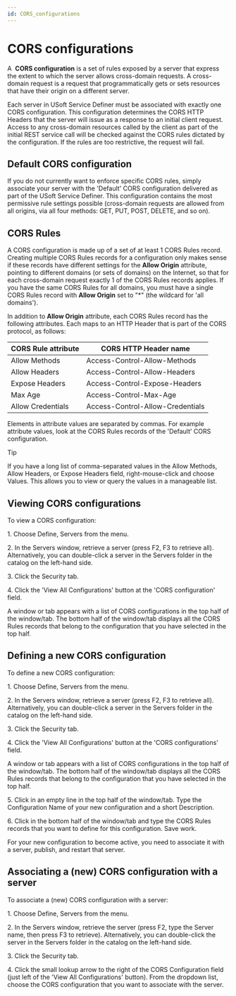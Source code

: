 ```yaml
---
id: CORS_configurations
---
```


# CORS configurations

A  **CORS configuration** is a set of rules exposed by a server that express the extent to which the server allows cross-domain requests. A cross-domain request is a request that programmatically gets or sets resources that have their origin on a different server.

Each server in USoft Service Definer must be associated with exactly one CORS configuration. This configuration determines the CORS HTTP Headers that the server will issue as a response to an initial client request. Access to any cross-domain resources called by the client as part of the initial REST service call will be checked against the CORS rules dictated by the configuration. If the rules are too restrictive, the request will fail.

## Default CORS configuration

If you do not currently want to enforce specific CORS rules, simply associate your server with the 'Default' CORS configuration delivered as part of the USoft Service Definer. This configuration contains the most permissive rule settings possible (cross-domain requests are allowed from all origins, via all four methods: GET, PUT, POST, DELETE, and so on).

## CORS Rules

A CORS configuration is made up of a set of at least 1 CORS Rules record. Creating multiple CORS Rules records for a configuration only makes sense if these records have different settings for the **Allow Origin** attribute, pointing to different domains (or sets of domains) on the Internet, so that for each cross-domain request exactly 1 of the CORS Rules records applies. If you have the same CORS Rules for all domains, you must have a single CORS Rules record with **Allow Origin** set to "*" (the wildcard for 'all domains').

In addition to **Allow Origin** attribute, each CORS Rules record has the following attributes. Each maps to an HTTP Header that is part of the CORS protocol, as follows:

|**CORS Rule attribute**|**CORS HTTP Header name**|
|--------|--------|
|Allow Methods|Access-Control-Allow-Methods|
|Allow Headers|Access-Control-Allow-Headers|
|Expose Headers|Access-Control-Expose-Headers|
|Max Age |Access-Control-Max-Age|
|Allow Credentials|Access-Control-Allow-Credentials|



Elements in attribute values are separated by commas. For example attribute values, look at the CORS Rules records of the 'Default' CORS configuration.

> [!TIP]
> If you have a long list of comma-separated values in the Allow Methods, Allow Headers, or Expose Headers field, right-mouse-click and choose Values. This allows you to view or query the values in a manageable list.

## Viewing CORS configurations

To view a CORS configuration:

1. Choose Define, Servers from the menu.

2. In the Servers window, retrieve a server (press F2, F3 to retrieve all). Alternatively, you can double-click a server in the Servers folder in the catalog on the left-hand side.

3. Click the Security tab.

4. Click the 'View All Configurations' button at the 'CORS configuration' field.

A window or tab appears with a list of CORS configurations in the top half of the window/tab. The bottom half of the window/tab displays all the CORS Rules records that belong to the configuration that you have selected in the top half.

## Defining a new CORS configuration

To define a new CORS configuration:

1. Choose Define, Servers from the menu.

2. In the Servers window, retrieve a server (press F2, F3 to retrieve all). Alternatively, you can double-click a server in the Servers folder in the catalog on the left-hand side.

3. Click the Security tab.

4. Click the 'View All Configurations' button at the 'CORS configurations' field.

A window or tab appears with a list of CORS configurations in the top half of the window/tab. The bottom half of the window/tab displays all the CORS Rules records that belong to the configuration that you have selected in the top half.

5. Click in an empty line in the top half of the window/tab. Type the Configuration Name of your new configuration and a short Description.

6. Click in the bottom half of the window/tab and type the CORS Rules records that you want to define for this configuration. Save work.

For your new configuration to become active, you need to associate it with a server, publish, and restart that server.

## Associating a (new) CORS configuration with a server

To associate a (new) CORS configuration with a server:

1. Choose Define, Servers from the menu.

2. In the Servers window, retrieve the server (press F2, type the Server name, then press F3 to retrieve). Alternatively, you can double-click the server in the Servers folder in the catalog on the left-hand side.

3. Click the Security tab.

4. Click the small lookup arrow to the right of the CORS Configuration field (just left of the 'View All Configurations' button). From the dropdown list, choose the CORS configuration that you want to associate with the server.

###  